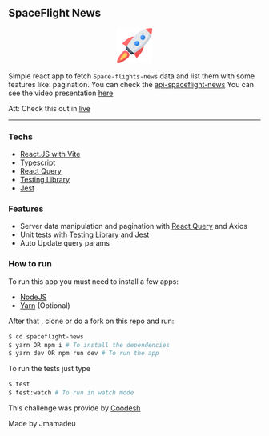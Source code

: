 ## SpaceFlight News

<p align="center">
<img src="/src/assets/rocket.png" width=70 height=70 />
</p>

Simple react app to fetch `Space-flights-news` data and list them with some features like: pagination. You can check the [api-spaceflight-news](https://api.spaceflightnewsapi.net/v3/documentation)
You can see the video presentation [here](https://github/jmamadeu/spacefligts-news/blob/main/spaceflight-news.mp4)

Att: Check this out in [live]()

<hr>

### Techs 
- [React.JS with Vite](https://vitejs.dev/)
- [Typescript](https://www.typescriptlang.org/)
- [React Query](https://react-query.tanstack.com/)
- [Testing Library](https://testing-library.com/docs/react-testing-library/setup)
- [Jest](https://jestjs.io/)

### Features

- Server data manipulation and pagination with [React Query](https://react-query.tanstack.com/) and Axios
- Unit tests with [Testing Library](https://testing-library.com/) and [Jest](https://jestjs.io/)
- Auto Update query params

### How to run

To run this app you must need to install a few apps:

- [NodeJS](https://nodejs.org/en/)
- [Yarn](https://yarnpkg.com/) (Optional)

After that , clone or do a fork on this repo and run:

```bash 
$ cd spaceflight-news
$ yarn OR npm i # To install the dependencies
$ yarn dev OR npm run dev # To run the app
```

To run the tests just type
```bash
$ test 
$ test:watch # To run in watch mode
```

This challenge was provide by [Coodesh](https://coodesh.com/) 


Made by Jmamadeu 

